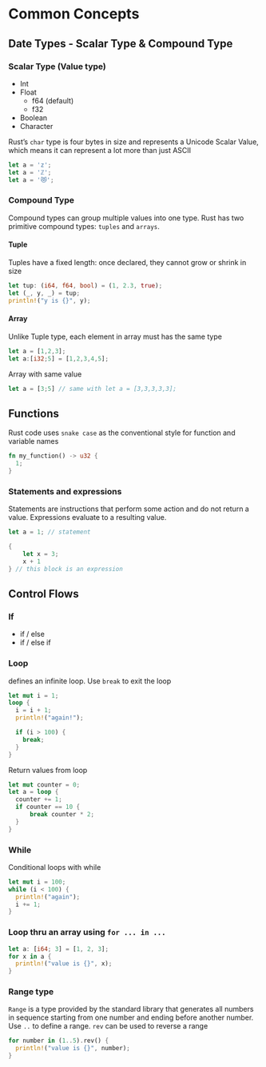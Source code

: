 # Common Concepts

## Date Types - Scalar Type & Compound Type

### Scalar Type (Value type)

- Int
- Float
  - f64 (default)
  - f32
- Boolean
- Character

Rust’s `char` type is four bytes in size and represents a Unicode Scalar Value, which means it can represent a lot more than just ASCII

```rust
let a = 'z';
let a = 'ℤ';
let a = '😻';
```

### Compound Type

Compound types can group multiple values into one type. Rust has two primitive compound types: `tuples` and `arrays`.

#### Tuple

Tuples have a fixed length: once declared, they cannot grow or shrink in size

```rust
let tup: (i64, f64, bool) = (1, 2.3, true);
let (_, y, _) = tup;
println!("y is {}", y);
```

#### Array

Unlike Tuple type, each element in array must has the same type

```rust
let a = [1,2,3];
let a:[i32;5] = [1,2,3,4,5];
```

Array with same value

```rust
let a = [3;5] // same with let a = [3,3,3,3,3];
```

## Functions

Rust code uses `snake case` as the conventional style for function and variable names

```rust
fn my_function() -> u32 {
  1;
}
```

### Statements and expressions

Statements are instructions that perform some action and do not return a value. Expressions evaluate to a resulting value.

```rust
let a = 1; // statement

{
    let x = 3;
    x + 1
} // this block is an expression

```

## Control Flows

### If

- if / else
- if / else if

### Loop

defines an infinite loop. Use `break` to exit the loop

```rust
let mut i = 1;
loop {
  i = i + 1;
  println!("again!");

  if (i > 100) {
    break;
  }
}
```

Return values from loop

```rust
let mut counter = 0;
let a = loop {
  counter += 1;
  if counter == 10 {
      break counter * 2;
  }
}
```

### While

Conditional loops with while

```rust
let mut i = 100;
while (i < 100) {
  println!("again");
  i += 1;
}
```

### Loop thru an array using `for ... in ...`

```rust
let a: [i64; 3] = [1, 2, 3];
for x in a {
  println!("value is {}", x);
}
```

### Range type

`Range` is a type provided by the standard library that generates all numbers in sequence starting from one number and ending before another number. Use `..` to define a range. `rev` can be used to reverse a range

```rust
for number in (1..5).rev() {
  println!("value is {}", number);
}
```
